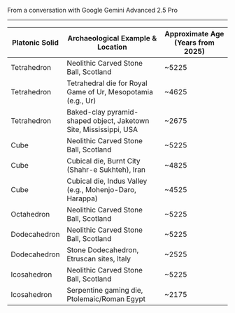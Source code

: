 From a conversation with Google Gemini Advanced 2.5 Pro

- - - -

| Platonic Solid | Archaeological Example & Location                                     | Approximate Age (Years from 2025) |
|----------------|-----------------------------------------------------------------------|---------------------------------------------------|
| Tetrahedron    | Neolithic Carved Stone Ball, Scotland                                 | ~5225                                             |
| Tetrahedron    | Tetrahedral die for Royal Game of Ur, Mesopotamia (e.g., Ur)          | ~4625                                             |
| Tetrahedron    | Baked-clay pyramid-shaped object, Jaketown Site, Mississippi, USA     | ~2675                                             |
| Cube           | Neolithic Carved Stone Ball, Scotland                                 | ~5225                                             |
| Cube           | Cubical die, Burnt City (Shahr-e Sukhteh), Iran                       | ~4825                                             |
| Cube           | Cubical die, Indus Valley (e.g., Mohenjo-Daro, Harappa)               | ~4525                                             |
| Octahedron     | Neolithic Carved Stone Ball, Scotland                                 | ~5225                                             |
| Dodecahedron   | Neolithic Carved Stone Ball, Scotland                                 | ~5225                                             |
| Dodecahedron   | Stone Dodecahedron, Etruscan sites, Italy                             | ~2525                                             |
| Icosahedron    | Neolithic Carved Stone Ball, Scotland                                 | ~5225                                             |
| Icosahedron    | Serpentine gaming die, Ptolemaic/Roman Egypt                          | ~2175                                             |
